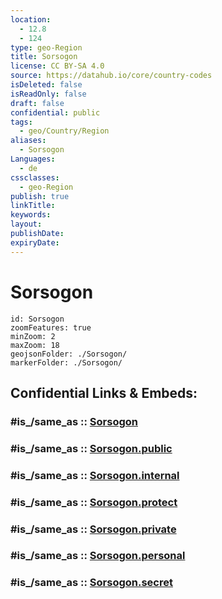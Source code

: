 ```yaml
---
location:
  - 12.8
  - 124
type: geo-Region
title: Sorsogon
license: CC BY-SA 4.0
source: https://datahub.io/core/country-codes
isDeleted: false
isReadOnly: false
draft: false
confidential: public
tags:
  - geo/Country/Region
aliases:
  - Sorsogon
Languages:
  - de
cssclasses:
  - geo-Region
publish: true
linkTitle:
keywords:
layout:
publishDate:
expiryDate:
---
```


# Sorsogon

```leaflet
id: Sorsogon
zoomFeatures: true 
minZoom: 2 
maxZoom: 18
geojsonFolder: ./Sorsogon/
markerFolder: ./Sorsogon/
```


## Confidential Links & Embeds: 

### #is_/same_as :: [Sorsogon](/_Standards/Earth/Continent/Asia/Asia~South~East/Malay_Archipelago/Philippines/Regions~Philippines/Sorsogon.md) 

### #is_/same_as :: [Sorsogon.public](/_public/Earth/Continent/Asia/Asia~South~East/Malay_Archipelago/Philippines/Regions~Philippines/Sorsogon.public.md) 

### #is_/same_as :: [Sorsogon.internal](/_internal/Earth/Continent/Asia/Asia~South~East/Malay_Archipelago/Philippines/Regions~Philippines/Sorsogon.internal.md) 

### #is_/same_as :: [Sorsogon.protect](/_protect/Earth/Continent/Asia/Asia~South~East/Malay_Archipelago/Philippines/Regions~Philippines/Sorsogon.protect.md) 

### #is_/same_as :: [Sorsogon.private](/_private/Earth/Continent/Asia/Asia~South~East/Malay_Archipelago/Philippines/Regions~Philippines/Sorsogon.private.md) 

### #is_/same_as :: [Sorsogon.personal](/_personal/Earth/Continent/Asia/Asia~South~East/Malay_Archipelago/Philippines/Regions~Philippines/Sorsogon.personal.md) 

### #is_/same_as :: [Sorsogon.secret](/_secret/Earth/Continent/Asia/Asia~South~East/Malay_Archipelago/Philippines/Regions~Philippines/Sorsogon.secret.md)

